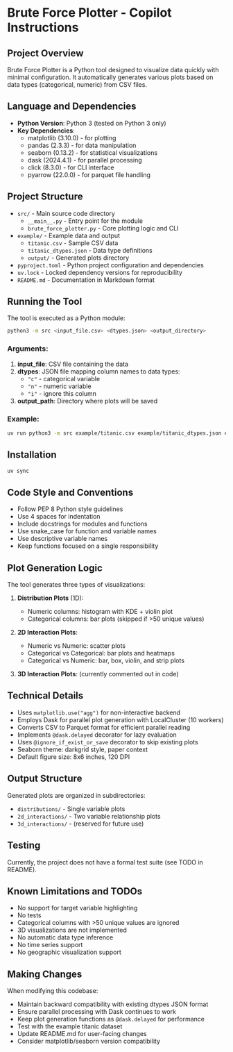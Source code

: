 # Brute Force Plotter - Copilot Instructions

## Project Overview

Brute Force Plotter is a Python tool designed to visualize data quickly with minimal configuration. It automatically generates various plots based on data types (categorical, numeric) from CSV files.

## Language and Dependencies

- **Python Version**: Python 3 (tested on Python 3 only)
- **Key Dependencies**:
  - matplotlib (3.10.0) - for plotting
  - pandas (2.3.3) - for data manipulation
  - seaborn (0.13.2) - for statistical visualizations
  - dask (2024.4.1) - for parallel processing
  - click (8.3.0) - for CLI interface
  - pyarrow (22.0.0) - for parquet file handling

## Project Structure

- `src/` - Main source code directory
  - `__main__.py` - Entry point for the module
  - `brute_force_plotter.py` - Core plotting logic and CLI
- `example/` - Example data and output
  - `titanic.csv` - Sample CSV data
  - `titanic_dtypes.json` - Data type definitions
  - `output/` - Generated plots directory
- `pyproject.toml` - Python project configuration and dependencies
- `uv.lock` - Locked dependency versions for reproducibility
- `README.md` - Documentation in Markdown format

## Running the Tool

The tool is executed as a Python module:

```bash
python3 -m src <input_file.csv> <dtypes.json> <output_directory>
```

### Arguments:
1. **input_file**: CSV file containing the data
2. **dtypes**: JSON file mapping column names to data types:
   - `"c"` - categorical variable
   - `"n"` - numeric variable
   - `"i"` - ignore this column
3. **output_path**: Directory where plots will be saved

### Example:
```bash
uv run python3 -m src example/titanic.csv example/titanic_dtypes.json example/output
```

## Installation

```bash
uv sync
```

## Code Style and Conventions

- Follow PEP 8 Python style guidelines
- Use 4 spaces for indentation
- Include docstrings for modules and functions
- Use snake_case for function and variable names
- Use descriptive variable names
- Keep functions focused on a single responsibility

## Plot Generation Logic

The tool generates three types of visualizations:

1. **Distribution Plots** (1D):
   - Numeric columns: histogram with KDE + violin plot
   - Categorical columns: bar plots (skipped if >50 unique values)

2. **2D Interaction Plots**:
   - Numeric vs Numeric: scatter plots
   - Categorical vs Categorical: bar plots and heatmaps
   - Categorical vs Numeric: bar, box, violin, and strip plots

3. **3D Interaction Plots**: (currently commented out in code)

## Technical Details

- Uses `matplotlib.use("agg")` for non-interactive backend
- Employs Dask for parallel plot generation with LocalCluster (10 workers)
- Converts CSV to Parquet format for efficient parallel reading
- Implements `@dask.delayed` decorator for lazy evaluation
- Uses `@ignore_if_exist_or_save` decorator to skip existing plots
- Seaborn theme: darkgrid style, paper context
- Default figure size: 8x6 inches, 120 DPI

## Output Structure

Generated plots are organized in subdirectories:
- `distributions/` - Single variable plots
- `2d_interactions/` - Two variable relationship plots
- `3d_interactions/` - (reserved for future use)

## Testing

Currently, the project does not have a formal test suite (see TODO in README).

## Known Limitations and TODOs

- No support for target variable highlighting
- No tests
- Categorical columns with >50 unique values are ignored
- 3D visualizations are not implemented
- No automatic data type inference
- No time series support
- No geographic visualization support

## Making Changes

When modifying this codebase:
- Maintain backward compatibility with existing dtypes JSON format
- Ensure parallel processing with Dask continues to work
- Keep plot generation functions as `@dask.delayed` for performance
- Test with the example titanic dataset
- Update README.md for user-facing changes
- Consider matplotlib/seaborn version compatibility

